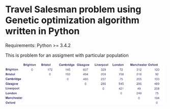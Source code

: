 # Travel Salesman problem using Genetic optimization algorithm written in Python 
Requirements: Python >= 3.4.2

This is problem for an assigment with particular population

![alt problem](https://github.com/Panostzan/Travel-Salesman-Problem-by-applying-GA-in-Python/blob/master/attachments/Traveling%20Salesman%20Problem%20Natural%20Computing.png)
